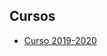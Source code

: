 ## Cursos

* [Curso 2019-2020](https://juanizquierdodomenech.github.io/agora.construct.media/year2019_2020)
<!---
* [Curso 2018-2019](https://juanizquierdodomenech.github.io/agora.construct.media/year2018_2019)
* [Curso 2017-2018](https://juanizquierdodomenech.github.io/agora.construct.media/year2017_2018)
-->